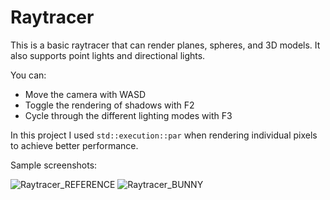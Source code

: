 # Raytracer

This is a basic raytracer that can render planes, spheres, and 3D models. It also supports point lights and directional lights.

You can:
- Move the camera with WASD
- Toggle the rendering of shadows with F2
- Cycle through the different lighting modes with F3

In this project I used `std::execution::par` when rendering individual pixels to achieve better performance.

Sample screenshots:

![Raytracer_REFERENCE](https://github.com/user-attachments/assets/68b4cdac-8703-4b27-a5e3-17f270d9ad6c)
![Raytracer_BUNNY](https://github.com/user-attachments/assets/d0acc8ce-f214-44b0-b163-26010e3ede16)
